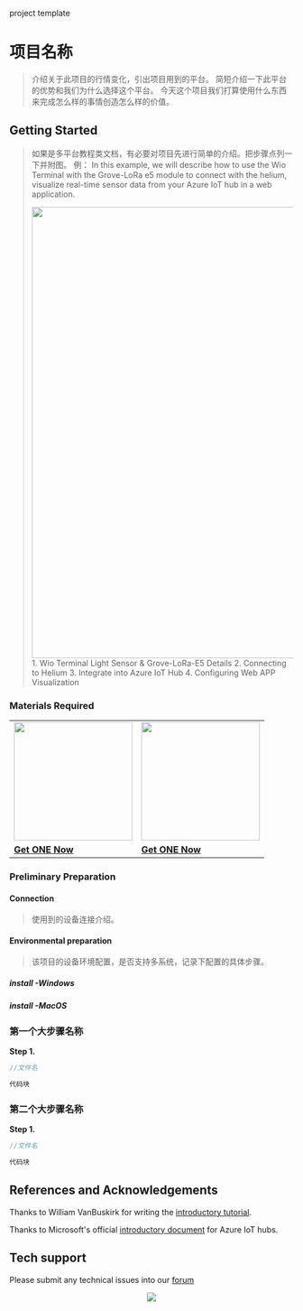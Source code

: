 project template

# 项目名称

> 介绍关于此项目的行情变化，引出项目用到的平台。
简短介绍一下此平台的优势和我们为什么选择这个平台。
今天这个项目我们打算使用什么东西来完成怎么样的事情创造怎么样的价值。

## Getting Started

> 如果是多平台教程类文档，有必要对项目先进行简单的介绍。把步骤点列一下并附图。
例：
In this example, we will describe how to use the Wio Terminal with the Grove-LoRa e5 module to connect with the helium, visualize real-time sensor data from your Azure IoT hub in a web application.
> <div align=center><img width = 800 src="https://files.seeedstudio.com/wiki/Wio-Terminal-Developer-for-helium/3.jpg"/></div>
> 1. Wio Terminal Light Sensor & Grove-LoRa-E5 Details
> 2. Connecting to Helium
> 3. Integrate into Azure IoT Hub
> 4. Configuring Web APP Visualization


### Materials Required

|              |              |
|--------------|--------------|
|<div align=center><img width = 210 src="图片链接"/></div>| <div align=center><img width = 210 src="图片链接"/></div>
|[**Get ONE Now**](商品链接)|[**Get ONE Now**](商品链接)|

### Preliminary Preparation

#### Connection

> 使用到的设备连接介绍。

#### Environmental preparation

> 该项目的设备环境配置，是否支持多系统，记录下配置的具体步骤。

##### install -Windows

##### install -MacOS


### 第一个大步骤名称

**Step 1.** 

```c
//文件名

代码块

```

### 第二个大步骤名称

**Step 1.** 

```c
//文件名

代码块

```



## References and Acknowledgements

Thanks to William VanBuskirk for writing the [introductory tutorial](https://blog.cryptostars.is/web3-iot-connect-iot-devices-to-azure-via-helium-network-fdd144d526f1).

Thanks to Microsoft's official [introductory document](https://docs.microsoft.com/en-us/azure/iot-hub/iot-hub-live-data-visualization-in-web-apps) for Azure IoT hubs.

## Tech support

Please submit any technical issues into our [forum](https://forum.seeedstudio.com/)<br /><p style="text-align:center"><a href="https://www.seeedstudio.com/act-4.html?utm_source=wiki&utm_medium=wikibanner&utm_campaign=newproducts" target="_blank"><img src="https://files.seeedstudio.com/wiki/Wiki_Banner/new_product.jpg" /></a></p>



